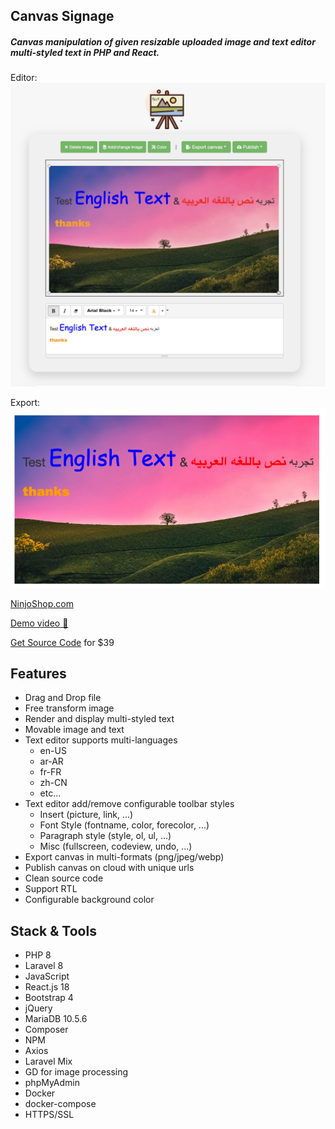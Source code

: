 ## Canvas Signage
##### _Canvas manipulation of given resizable uploaded image and text editor multi-styled text in PHP and React._

Editor: <br />
<img src="img/example_editor.png" alt="example editor">

Export:<br />
<img src="img/example_save.jpeg" alt="example export">

[NinjoShop.com](https://ninjoshop.com)

[Demo video  🎥](https://youtu.be/g79jXwKfW4U)

[Get Source Code](https://buy.stripe.com/cN2cNlekr140alO9AA) for $39


## Features

- Drag and Drop file
- Free transform image
- Render and display multi-styled text
- Movable image and text
- Text editor supports multi-languages
  - en-US
  - ar-AR
  - fr-FR
  - zh-CN
  - etc...
- Text editor add/remove configurable toolbar styles
  - Insert (picture, link, ...)
  - Font Style (fontname, color, forecolor, ...)
  - Paragraph style (style, ol, ul, ...)
  - Misc (fullscreen, codeview, undo, ...)
- Export canvas in multi-formats (png/jpeg/webp)
- Publish canvas on cloud with unique urls
- Clean source code
- Support RTL
- Configurable background color


## Stack & Tools
- PHP 8
- Laravel 8
- JavaScript
- React.js 18
- Bootstrap 4
- jQuery
- MariaDB 10.5.6
- Composer
- NPM
- Axios
- Laravel Mix
- GD for image processing
- phpMyAdmin
- Docker
- docker-compose
- HTTPS/SSL


